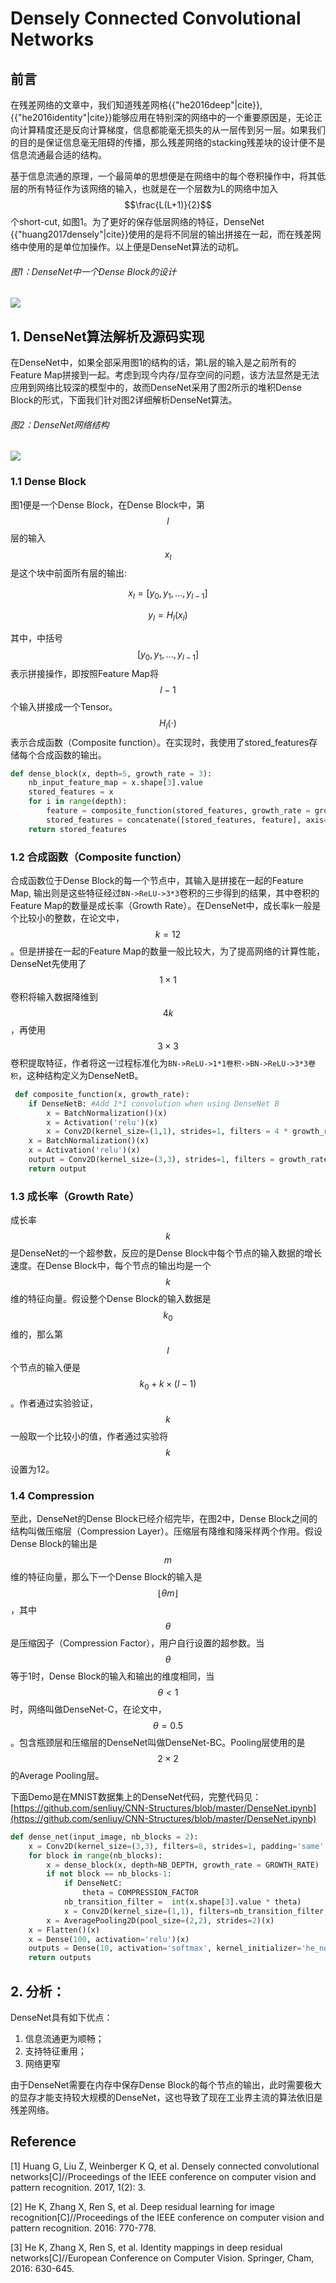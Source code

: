 # Densely Connected Convolutional Networks

## 前言

在残差网络的文章中，我们知道残差网格{{"he2016deep"|cite}},{{"he2016identity"|cite}}能够应用在特别深的网络中的一个重要原因是，无论正向计算精度还是反向计算梯度，信息都能毫无损失的从一层传到另一层。如果我们的目的是保证信息毫无阻碍的传播，那么残差网络的stacking残差块的设计便不是信息流通最合适的结构。

基于信息流通的原理，一个最简单的思想便是在网络中的每个卷积操作中，将其低层的所有特征作为该网络的输入，也就是在一个层数为L的网络中加入$$\frac{L(L+1)}{2}$$个short-cut, 如图1。为了更好的保存低层网络的特征，DenseNet {{"huang2017densely"|cite}}使用的是将不同层的输出拼接在一起，而在残差网络中使用的是单位加操作。以上便是DenseNet算法的动机。

###### 图1：DenseNet中一个Dense Block的设计

![](/assets/DenseNet_1.png)

## 1. DenseNet算法解析及源码实现

在DenseNet中，如果全部采用图1的结构的话，第L层的输入是之前所有的Feature Map拼接到一起。考虑到现今内存/显存空间的问题，该方法显然是无法应用到网络比较深的模型中的，故而DenseNet采用了图2所示的堆积Dense Block的形式，下面我们针对图2详细解析DenseNet算法。

###### 图2：DenseNet网络结构

![](/assets/DenseNet_2.png)

### 1.1 Dense Block

图1便是一个Dense Block，在Dense Block中，第$$l$$层的输入$$x_l$$是这个块中前面所有层的输出:

$$x_l = [y_0, y_1, ..., y_{l-1}]$$

$$y_l = H_l(x_l)$$

其中，中括号$$[y_0, y_1, ..., y_{l-1}]$$表示拼接操作，即按照Feature Map将$$l-1$$个输入拼接成一个Tensor。$$H_l(\cdot)$$表示合成函数（Composite function）。在实现时，我使用了stored\_features存储每个合成函数的输出。

```py
def dense_block(x, depth=5, growth_rate = 3):
    nb_input_feature_map = x.shape[3].value
    stored_features = x
    for i in range(depth):
        feature = composite_function(stored_features, growth_rate = growth_rate)
        stored_features = concatenate([stored_features, feature], axis=3)
    return stored_features
```

### 1.2 合成函数（Composite function）

合成函数位于Dense Block的每一个节点中，其输入是拼接在一起的Feature Map, 输出则是这些特征经过`BN->ReLU->3*3`卷积的三步得到的结果，其中卷积的Feature Map的数量是成长率（Growth Rate）。在DenseNet中，成长率k一般是个比较小的整数，在论文中，$$k=12$$。但是拼接在一起的Feature Map的数量一般比较大，为了提高网络的计算性能，DenseNet先使用了$$1\times1$$卷积将输入数据降维到$$4k$$，再使用$$3\times3$$卷积提取特征，作者将这一过程标准化为`BN->ReLU->1*1卷积->BN->ReLU->3*3卷积`，这种结构定义为DenseNetB。

```py
 def composite_function(x, growth_rate):
    if DenseNetB: #Add 1*1 convolution when using DenseNet B
        x = BatchNormalization()(x)
        x = Activation('relu')(x)
        x = Conv2D(kernel_size=(1,1), strides=1, filters = 4 * growth_rate, padding='same')(x)
    x = BatchNormalization()(x)
    x = Activation('relu')(x)
    output = Conv2D(kernel_size=(3,3), strides=1, filters = growth_rate, padding='same')(x)
    return output
```

### 1.3 成长率（Growth Rate）

成长率$$k$$是DenseNet的一个超参数，反应的是Dense Block中每个节点的输入数据的增长速度。在Dense Block中，每个节点的输出均是一个$$k$$维的特征向量。假设整个Dense Block的输入数据是$$k_0$$维的，那么第$$l$$个节点的输入便是$$k_0 + k\times(l-1)$$。作者通过实验验证，$$k$$一般取一个比较小的值，作者通过实验将$$k$$设置为12。

### 1.4 Compression

至此，DenseNet的Dense Block已经介绍完毕，在图2中，Dense Block之间的结构叫做压缩层（Compression Layer）。压缩层有降维和降采样两个作用。假设Dense Block的输出是$$m$$维的特征向量，那么下一个Dense Block的输入是$$\lfloor \theta m \rfloor$$，其中$$\theta$$是压缩因子（Compression Factor），用户自行设置的超参数。当$$\theta$$等于1时，Dense Block的输入和输出的维度相同，当$$\theta<1$$时，网络叫做DenseNet-C，在论文中，$$\theta=0.5$$。包含瓶颈层和压缩层的DenseNet叫做DenseNet-BC。Pooling层使用的是$$2\times2$$的Average Pooling层。

下面Demo是在MNIST数据集上的DenseNet代码，完整代码见：[https://github.com/senliuy/CNN-Structures/blob/master/DenseNet.ipynb](https://github.com/senliuy/CNN-Structures/blob/master/DenseNet.ipynb)

```py
def dense_net(input_image, nb_blocks = 2):
    x = Conv2D(kernel_size=(3,3), filters=8, strides=1, padding='same', activation='relu')(input_image)
    for block in range(nb_blocks):
        x = dense_block(x, depth=NB_DEPTH, growth_rate = GROWTH_RATE)
        if not block == nb_blocks-1:
            if DenseNetC:
                theta = COMPRESSION_FACTOR
            nb_transition_filter =  int(x.shape[3].value * theta)
            x = Conv2D(kernel_size=(1,1), filters=nb_transition_filter, strides=1, padding='same', activation='relu')(x)
        x = AveragePooling2D(pool_size=(2,2), strides=2)(x)
    x = Flatten()(x)
    x = Dense(100, activation='relu')(x)
    outputs = Dense(10, activation='softmax', kernel_initializer='he_normal')(x)
    return outputs
```

## 2. 分析：

DenseNet具有如下优点：

1. 信息流通更为顺畅；
2. 支持特征重用；
3. 网络更窄

由于DenseNet需要在内存中保存Dense Block的每个节点的输出，此时需要极大的显存才能支持较大规模的DenseNet，这也导致了现在工业界主流的算法依旧是残差网络。

## Reference

\[1\] Huang G, Liu Z, Weinberger K Q, et al. Densely connected convolutional networks\[C\]//Proceedings of the IEEE conference on computer vision and pattern recognition. 2017, 1\(2\): 3.

\[2\] He K, Zhang X, Ren S, et al. Deep residual learning for image recognition\[C\]//Proceedings of the IEEE conference on computer vision and pattern recognition. 2016: 770-778.

\[3\] He K, Zhang X, Ren S, et al. Identity mappings in deep residual networks\[C\]//European Conference on Computer Vision. Springer, Cham, 2016: 630-645.

